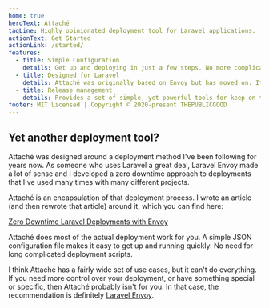 ```yaml
---
home: true
heroText: Attaché
tagLine: Highly opinionated deployment tool for Laravel applications.
actionText: Get Started
actionLink: /started/
features:
  - title: Simple Configuration
    details: Get up and deploying in just a few steps. No more complicated deployment scripts
  - title: Designed for Laravel
    details: Attaché was originally based on Envoy but has moved on. It is very much a Laravel deployment tool.
  - title: Release management
    details: Provides a set of simple, yet powerful tools for keep on top of your releases.
footer: MIT Licensed | Copyright © 2020-present THEPUBLICGOOD
---
```


## Yet another deployment tool?
Attaché was designed around a deployment method I've been following for years now. As someone who uses Laravel a great deal, Laravel Envoy made a lot of sense and I developed a zero downtime approach to deployments that I've used many times with many different projects.

Attaché is an encapsulation of that deployment process. I wrote an article (and then rewrote that article) around it, which you can find here:

[Zero Downtime Laravel Deployments with Envoy](https://medium.com/@warrickbayman/zero-downtime-laravel-deployments-with-envoy-version-2-227c8259e31c)

Attaché does most of the actual deployment work for you. A simple JSON configuration file makes it easy to get up and running quickly. No need for long complicated deployment scripts.

I think Attaché has a fairly wide set of use cases, but it can't do everything. If you need more control over your deployment, or have something special or specific, then Attaché probably isn't for you. In that case, the recommendation is definitely [Laravel Envoy](https://laravel.com/docs/envoy).